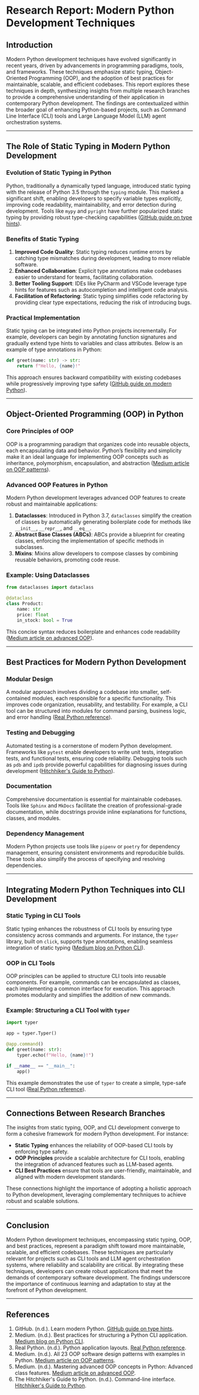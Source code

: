 # Research Report: Modern Python Development Techniques

## Introduction

Modern Python development techniques have evolved significantly in recent years, driven by advancements in programming paradigms, tools, and frameworks. These techniques emphasize static typing, Object-Oriented Programming (OOP), and the adoption of best practices for maintainable, scalable, and efficient codebases. This report explores these techniques in depth, synthesizing insights from multiple research branches to provide a comprehensive understanding of their application in contemporary Python development. The findings are contextualized within the broader goal of enhancing Python-based projects, such as Command Line Interface (CLI) tools and Large Language Model (LLM) agent orchestration systems.

---

## The Role of Static Typing in Modern Python Development

### Evolution of Static Typing in Python
Python, traditionally a dynamically typed language, introduced static typing with the release of Python 3.5 through the `typing` module. This marked a significant shift, enabling developers to specify variable types explicitly, improving code readability, maintainability, and error detection during development. Tools like `mypy` and `pyright` have further popularized static typing by providing robust type-checking capabilities ([GitHub guide on type hints](https://github.com/panaverse/learn-modern-python)).

### Benefits of Static Typing
1. **Improved Code Quality**: Static typing reduces runtime errors by catching type mismatches during development, leading to more reliable software.
2. **Enhanced Collaboration**: Explicit type annotations make codebases easier to understand for teams, facilitating collaboration.
3. **Better Tooling Support**: IDEs like PyCharm and VSCode leverage type hints for features such as autocompletion and intelligent code analysis.
4. **Facilitation of Refactoring**: Static typing simplifies code refactoring by providing clear type expectations, reducing the risk of introducing bugs.

### Practical Implementation
Static typing can be integrated into Python projects incrementally. For example, developers can begin by annotating function signatures and gradually extend type hints to variables and class attributes. Below is an example of type annotations in Python:

```python
def greet(name: str) -> str:
    return f"Hello, {name}!"
```

This approach ensures backward compatibility with existing codebases while progressively improving type safety ([GitHub guide on modern Python](https://github.com/octallium/modern-python-101)).

---

## Object-Oriented Programming (OOP) in Python

### Core Principles of OOP
OOP is a programming paradigm that organizes code into reusable objects, each encapsulating data and behavior. Python’s flexibility and simplicity make it an ideal language for implementing OOP concepts such as inheritance, polymorphism, encapsulation, and abstraction ([Medium article on OOP patterns](https://medium.com/@cautaerts/all-23-oop-software-design-patterns-with-examples-in-python-cac1d3f4f4d5)).

### Advanced OOP Features in Python
Modern Python development leverages advanced OOP features to create robust and maintainable applications:
1. **Dataclasses**: Introduced in Python 3.7, `dataclasses` simplify the creation of classes by automatically generating boilerplate code for methods like `__init__`, `__repr__`, and `__eq__`.
2. **Abstract Base Classes (ABCs)**: ABCs provide a blueprint for creating classes, enforcing the implementation of specific methods in subclasses.
3. **Mixins**: Mixins allow developers to compose classes by combining reusable behaviors, promoting code reuse.

### Example: Using Dataclasses
```python
from dataclasses import dataclass

@dataclass
class Product:
    name: str
    price: float
    in_stock: bool = True
```

This concise syntax reduces boilerplate and enhances code readability ([Medium article on advanced OOP](https://medium.com/@ramanbazhanau/mastering-advanced-oop-concepts-in-python-advanced-class-features-a8790fa2b5a2)).

---

## Best Practices for Modern Python Development

### Modular Design
A modular approach involves dividing a codebase into smaller, self-contained modules, each responsible for a specific functionality. This improves code organization, reusability, and testability. For example, a CLI tool can be structured into modules for command parsing, business logic, and error handling ([Real Python reference](https://realpython.com/python-application-layouts/)).

### Testing and Debugging
Automated testing is a cornerstone of modern Python development. Frameworks like `pytest` enable developers to write unit tests, integration tests, and functional tests, ensuring code reliability. Debugging tools such as `pdb` and `ipdb` provide powerful capabilities for diagnosing issues during development ([Hitchhiker's Guide to Python](https://docs.python-guide.org/scenarios/cli/)).

### Documentation
Comprehensive documentation is essential for maintainable codebases. Tools like `Sphinx` and `MkDocs` facilitate the creation of professional-grade documentation, while docstrings provide inline explanations for functions, classes, and modules.

### Dependency Management
Modern Python projects use tools like `pipenv` or `poetry` for dependency management, ensuring consistent environments and reproducible builds. These tools also simplify the process of specifying and resolving dependencies.

---

## Integrating Modern Python Techniques into CLI Development

### Static Typing in CLI Tools
Static typing enhances the robustness of CLI tools by ensuring type consistency across commands and arguments. For instance, the `typer` library, built on `click`, supports type annotations, enabling seamless integration of static typing ([Medium blog on Python CLI](https://medium.com/@ernestwinata/best-practices-for-structuring-a-python-cli-application-1bc8f8a57369)).

### OOP in CLI Tools
OOP principles can be applied to structure CLI tools into reusable components. For example, commands can be encapsulated as classes, each implementing a common interface for execution. This approach promotes modularity and simplifies the addition of new commands.

### Example: Structuring a CLI Tool with `typer`
```python
import typer

app = typer.Typer()

@app.command()
def greet(name: str):
    typer.echo(f"Hello, {name}!")

if __name__ == "__main__":
    app()
```

This example demonstrates the use of `typer` to create a simple, type-safe CLI tool ([Real Python reference](https://realpython.com/python-application-layouts/)).

---

## Connections Between Research Branches

The insights from static typing, OOP, and CLI development converge to form a cohesive framework for modern Python development. For instance:
- **Static Typing** enhances the reliability of OOP-based CLI tools by enforcing type safety.
- **OOP Principles** provide a scalable architecture for CLI tools, enabling the integration of advanced features such as LLM-based agents.
- **CLI Best Practices** ensure that tools are user-friendly, maintainable, and aligned with modern development standards.

These connections highlight the importance of adopting a holistic approach to Python development, leveraging complementary techniques to achieve robust and scalable solutions.

---

## Conclusion

Modern Python development techniques, encompassing static typing, OOP, and best practices, represent a paradigm shift toward more maintainable, scalable, and efficient codebases. These techniques are particularly relevant for projects such as CLI tools and LLM agent orchestration systems, where reliability and scalability are critical. By integrating these techniques, developers can create robust applications that meet the demands of contemporary software development. The findings underscore the importance of continuous learning and adaptation to stay at the forefront of Python development.

---

## References

1. GitHub. (n.d.). Learn modern Python. [GitHub guide on type hints](https://github.com/panaverse/learn-modern-python).
2. Medium. (n.d.). Best practices for structuring a Python CLI application. [Medium blog on Python CLI](https://medium.com/@ernestwinata/best-practices-for-structuring-a-python-cli-application-1bc8f8a57369).
3. Real Python. (n.d.). Python application layouts. [Real Python reference](https://realpython.com/python-application-layouts/).
4. Medium. (n.d.). All 23 OOP software design patterns with examples in Python. [Medium article on OOP patterns](https://medium.com/@cautaerts/all-23-oop-software-design-patterns-with-examples-in-python-cac1d3f4f4d5).
5. Medium. (n.d.). Mastering advanced OOP concepts in Python: Advanced class features. [Medium article on advanced OOP](https://medium.com/@ramanbazhanau/mastering-advanced-oop-concepts-in-python-advanced-class-features-a8790fa2b5a2).
6. The Hitchhiker's Guide to Python. (n.d.). Command-line interface. [Hitchhiker's Guide to Python](https://docs.python-guide.org/scenarios/cli/).
